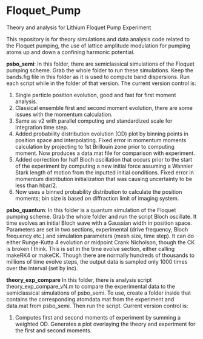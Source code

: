 # Floquet_Pump
Theory and analysis for Lithium Floquet Pump Experiment

This repository is for theory simulations and data analysis code related to the Floquet pumping, the use of lattice amplitude modulation
for pumping atoms up and down a confining harmonic potential.

**psbo_semi**: In this folder, there are semiclassical simulations of the Floquet pumping scheme. Grab the whole folder to run these
simulations. Keep the bands.fig file in this folder as it is used to compute band dispersions. Run each script while in the folder of that version. The current version control is:
1. Single particle position evolution, good and fast for first moment analysis.
2. Classical ensemble first and second moment evolution, there are some issues with the momentum calculation.
3. Same as v2 with parallel computing and standardized scale for integration time step.
4. Added probability distribution evolution (OD) plot by binning points in position space and interpolating. Fixed error in momentum moments calculation by projecting to 1st Brillouin zone prior to computing moment. Now produces a data.mat file for comparison with experiment.
5. Added correction for half Bloch oscillation that occurs prior to the start of the experiment by computing a new initial force assuming a Wannier Stark length of motion from the inputted initial conditions. Fixed error in momentum distribution initialization that was causing uncertainty to be less than hbar/2.
6. Now uses a binned probability distribution to calculate the position moments; bin size is based on diffraction limit of imaging system.

**psbo_quantum**: In this folder is a quantum simulation of the Floquet pumping scheme. Grab the whole folder and run the script Bloch oscillate. It time evolves an initial Bloch wave with a Gaussian width in position space. Parameters are set in two sections, experimental (drive frequency, Bloch frequency etc.) and simulation parameters (mesh size, time step). It can do either Runge-Kutta 4 evolution or midpoint Crank Nicholson, though the CK is broken I think. This is set in the time evolve section, either calling makeRK4 or makeCK. Though there are normally hundreds of thousands to millions of time evolve steps, the output data is sampled only 1000 times over the interval (set by inc).

**theory_exp_compare** In this folder, there is analysis script theory_exp_compare_vN.m to compare the experimental data to the semiclassical simulations of psbo_semi. To use, create a folder inside that contains the corresponding atomdata.mat from the experiment and data.mat from psbo_semi. Then run the script. Current version control is:
1. Computes first and second moments of experiment by summing a weighted OD. Generates a plot overlaying the theory and experiment for the first and second moments.
